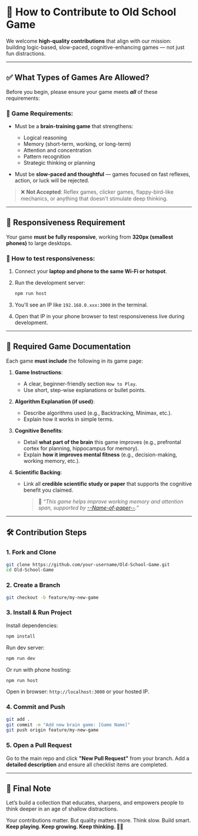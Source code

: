 # 🧠 How to Contribute to Old School Game

We welcome **high-quality contributions** that align with our mission: building logic-based, slow-paced, cognitive-enhancing games — not just fun distractions.

---

## ✅ What Types of Games Are Allowed?

Before you begin, please ensure your game meets ***all*** of these requirements:

### 🎯 Game Requirements:

* Must be a **brain-training game** that strengthens:

  * Logical reasoning
  * Memory (short-term, working, or long-term)
  * Attention and concentration
  * Pattern recognition
  * Strategic thinking or planning
* Must be **slow-paced and thoughtful** — games focused on fast reflexes, action, or luck will be rejected.

> ❌ **Not Accepted**: Reflex games, clicker games, flappy-bird-like mechanics, or anything that doesn't stimulate deep thinking.

---

## 📱 Responsiveness Requirement

Your game **must be fully responsive**, working from **320px (smallest phones)** to large desktops.

### 🧪 How to test responsiveness:

1. Connect your **laptop and phone to the same Wi-Fi or hotspot**.
2. Run the development server:

   ```bash
   npm run host
   ```
3. You’ll see an IP like `192.168.0.xxx:3000` in the terminal.
4. Open that IP in your phone browser to test responsiveness live during development.

---

## 📜 Required Game Documentation

Each game **must include** the following in its game page:

1. **Game Instructions**:

   * A clear, beginner-friendly section `How to Play`.
   * Use short, step-wise explanations or bullet points.

2. **Algorithm Explanation (if used)**:

   * Describe algorithms used (e.g., Backtracking, Minimax, etc.).
   * Explain how it works in simple terms.

3. **Cognitive Benefits**:

   * Detail **what part of the brain** this game improves (e.g., prefrontal cortex for planning, hippocampus for memory).
   * Explain **how it improves mental fitness** (e.g., decision-making, working memory, etc.).

4. **Scientific Backing**:

   * Link all **credible scientific study or paper** that supports the cognitive benefit you claimed.

     > 🧪 *“This game helps improve working memory and attention span, supported by [--Name-of-paper--](https://www.ncbi.nlm.nih.gov/pmc/articles/PMC8573707/).”*

---

## 🛠️ Contribution Steps

### 1. Fork and Clone

```bash
git clone https://github.com/your-username/Old-School-Game.git
cd Old-School-Game
```

### 2. Create a Branch

```bash
git checkout -b feature/my-new-game
```

### 3. Install & Run Project

Install dependencies:

```bash
npm install
```

Run dev server:

```bash
npm run dev
```

Or run with phone hosting:

```bash
npm run host
```

Open in browser: `http://localhost:3000` or your hosted IP.


### 4. Commit and Push

```bash
git add .
git commit -m "Add new brain game: [Game Name]"
git push origin feature/my-new-game
```

### 5. Open a Pull Request

Go to the main repo and click **"New Pull Request"** from your branch. Add a **detailed description** and ensure all checklist items are completed.

---

## 🧠 Final Note

Let’s build a collection that educates, sharpens, and empowers people to think deeper in an age of shallow distractions.

Your contributions matter. But quality matters more. Think slow. Build smart.
**Keep playing. Keep growing. Keep thinking. 🧠✨**
